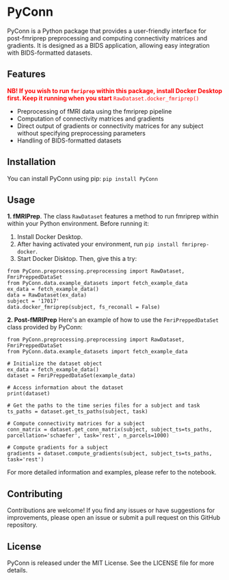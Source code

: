 # PyConn

PyConn is a Python package that provides a user-friendly interface for post-fmriprep preprocessing and computing connectivity matrices and gradients. It is designed as a BIDS application, allowing easy integration with BIDS-formatted datasets.

## Features

<font color="red">**NB! If you wish to run `fmriprep` within this package, install Docker Desktop first. Keep it running when you start** `RawDataset.docker_fmriprep()`</font>
- Preprocessing of fMRI data using the fmriprep pipeline
- Computation of connectivity matrices and gradients
- Direct output of gradients or connectivity matrices for any subject without specifying preprocessing parameters
- Handling of BIDS-formatted datasets

## Installation

You can install PyConn using pip: `pip install PyConn`

## Usage
**1. fMRIPrep**. The class `RawDataset` features a method to run fmriprep within within your Python environment. Before running it:
1. Install Docker Desktop.
2. After having activated your environment, run `pip install fmriprep-docker`.
3. Start Docker Disktop.
Then, give this a try:

```
from PyConn.preprocessing.preprocessing import RawDataset, FmriPreppedDataSet
from PyConn.data.example_datasets import fetch_example_data
ex_data = fetch_example_data()
data = RawDataset(ex_data)
subject = '17017'
data.docker_fmriprep(subject, fs_reconall = False)
```

**2. Post-fMRIPrep** Here's an example of how to use the `FmriPreppedDataSet` class provided by PyConn:

```
from PyConn.preprocessing.preprocessing import RawDataset, FmriPreppedDataSet
from PyConn.data.example_datasets import fetch_example_data

# Initialize the dataset object
ex_data = fetch_example_data()
dataset = FmriPreppedDataSet(example_data)

# Access information about the dataset
print(dataset)

# Get the paths to the time series files for a subject and task
ts_paths = dataset.get_ts_paths(subject, task)

# Compute connectivity matrices for a subject
conn_matrix = dataset.get_conn_matrix(subject, subject_ts=ts_paths, parcellation='schaefer', task='rest', n_parcels=1000)

# Compute gradients for a subject
gradients = dataset.compute_gradients(subject, subject_ts=ts_paths, task='rest')
```

For more detailed information and examples, please refer to the notebook.

## Contributing

Contributions are welcome! If you find any issues or have suggestions for improvements, please open an issue or submit a pull request on this GitHub repository.

## License

PyConn is released under the MIT License. See the LICENSE file for more details.
